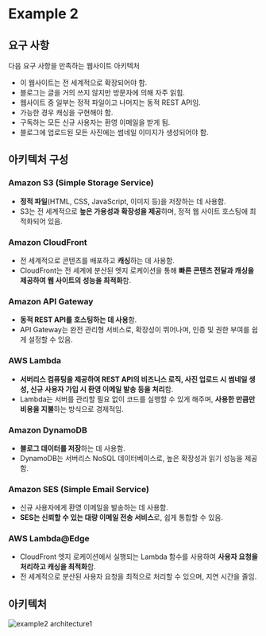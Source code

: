 # Example 2

## 요구 사항

다음 요구 사항을 만족하는 웹사이트 아키텍처

* 이 웹사이트는 전 세계적으로 확장되어야 함.
* 블로그는 글을 거의 쓰지 않지만 방문자에 의해 자주 읽힘.
* 웹사이트 중 일부는 정적 파일이고 나머지는 동적 REST API임.
* 가능한 경우 캐싱을 구현해야 함.
* 구독하는 모든 신규 사용자는 환영 이메일을 받게 됨.
* 블로그에 업로드된 모든 사진에는 썸네일 이미지가 생성되어야 함.

## 아키텍처 구성

### Amazon S3 (Simple Storage Service)

* **정적 파일**(HTML, CSS, JavaScript, 이미지 등)을 저장하는 데 사용함.
* S3는 전 세계적으로 **높은 가용성과 확장성을 제공**하며, 정적 웹 사이트 호스팅에 최적화되어 있음.

### Amazon CloudFront

* 전 세계적으로 콘텐츠를 배포하고 **캐싱**하는 데 사용함.
* CloudFront는 전 세계에 분산된 엣지 로케이션을 통해 **빠른 콘텐츠 전달과 캐싱을 제공하여 웹 사이트의 성능을 최적화**함.

### Amazon API Gateway

* **동적 REST API를 호스팅하는 데 사용**함.
* API Gateway는 완전 관리형 서비스로, 확장성이 뛰어나며, 인증 및 권한 부여를 쉽게 설정할 수 있음.

### AWS Lambda

* **서버리스 컴퓨팅을 제공하여 REST API의 비즈니스 로직, 사진 업로드 시 썸네일 생성, 신규 사용자 가입 시 환영 이메일 발송 등을 처리**함.
* Lambda는 서버를 관리할 필요 없이 코드를 실행할 수 있게 해주며, **사용한 만큼만 비용을 지불**하는 방식으로 경제적임.

### Amazon DynamoDB

* **블로그 데이터를 저장**하는 데 사용함.
* DynamoDB는 서버리스 NoSQL 데이터베이스로, 높은 확장성과 읽기 성능을 제공함.

### Amazon SES (Simple Email Service)

* 신규 사용자에게 환영 이메일을 발송하는 데 사용함.
* **SES는 신뢰할 수 있는 대량 이메일 전송 서비스**로, 쉽게 통합할 수 있음.

### AWS Lambda@Edge

* CloudFront 엣지 로케이션에서 실행되는 Lambda 함수를 사용하여 **사용자 요청을 처리하고 캐싱을 최적화**함.
* 전 세계적으로 분산된 사용자 요청을 최적으로 처리할 수 있으며, 지연 시간을 줄임.

## 아키텍처

![example2 architecture1](https://github.com/user-attachments/assets/b8644dfb-99e6-449d-b880-0fe8167c7fba)
